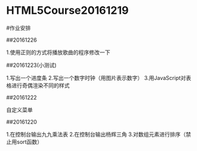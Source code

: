 # HTML5Course20161219

#作业安排

##20161226

1.使用正则的方式将播放歌曲的程序修改一下

##20161223(小测试)

1.写出一个进度条
2.写出一个数字时钟（用图片表示数字）
3.用JavaScript对表格进行奇偶渲染不同的样式

##20161222

自定义菜单

##20161220

1.在控制台输出九九乘法表
2.在控制台输出杨辉三角
3.对数组元素进行排序（禁止用sort函数）
